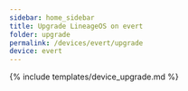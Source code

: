 ```yaml
---
sidebar: home_sidebar
title: Upgrade LineageOS on evert
folder: upgrade
permalink: /devices/evert/upgrade
device: evert
---
```

{% include templates/device_upgrade.md %}
